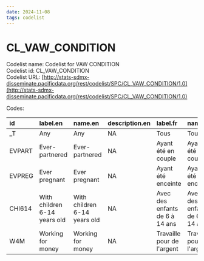 ```yaml
---
date: 2024-11-08
tags: codelist
---
```


# CL_VAW_CONDITION

Codelist name: Codelist for VAW CONDITION  
Codelist id: CL_VAW_CONDITION  
Codelist URL: [http://stats-sdmx-disseminate.pacificdata.org/rest/codelist/SPC/CL_VAW_CONDITION/1.0](http://stats-sdmx-disseminate.pacificdata.org/rest/codelist/SPC/CL_VAW_CONDITION/1.0)  

Codes:  

|id     |label.en                     |name.en                      |description.en |label.fr                       |name.fr                        |description.fr |
|:------|:----------------------------|:----------------------------|:--------------|:------------------------------|:------------------------------|:--------------|
|_T     |Any                          |Any                          |NA             |Tous                           |Tous                           |NA             |
|EVPART |Ever-partnered               |Ever-partnered               |NA             |Ayant été en couple            |Ayant été en couple            |NA             |
|EVPREG |Ever pregnant                |Ever pregnant                |NA             |Ayant été enceinte             |Ayant été enceinte             |NA             |
|CHI614 |With children 6-14 years old |With children 6-14 years old |NA             |Avec des enfants de 6 à 14 ans |Avec des enfants de 6 à 14 ans |NA             |
|W4M    |Working for money            |Working for money            |NA             |Travaille pour de l'argent     |Travaille pour de l'argent     |NA             |
